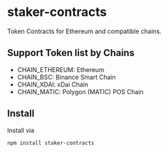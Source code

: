 # staker-contracts
Token Contracts for Ethereum and compatible chains.

## Support Token list by Chains
- CHAIN_ETHEREUM: Ethereum
- CHAIN_BSC: Binance Smart Chain
- CHAIN_XDAI: xDai Chain
- CHAIN_MATIC: Polygon (MATIC) POS Chain

## Install

Install via

`npm install staker-contracts`
